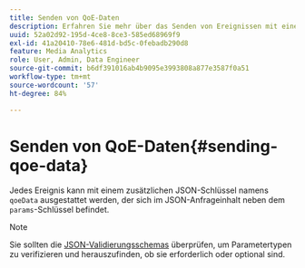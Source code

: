 ```yaml
---
title: Senden von QoE-Daten
description: Erfahren Sie mehr über das Senden von Ereignissen mit einem JSON-Schlüssel "qoeData".
uuid: 52a02d92-195d-4ce8-8ce3-585ed68969f9
exl-id: 41a20410-78e6-481d-bd5c-0febadb290d8
feature: Media Analytics
role: User, Admin, Data Engineer
source-git-commit: b6df391016ab4b9095e3993808a877e3587f0a51
workflow-type: tm+mt
source-wordcount: '57'
ht-degree: 84%

---
```


# Senden von QoE-Daten{#sending-qoe-data}

Jedes Ereignis kann mit einem zusätzlichen JSON-Schlüssel namens `qoeData` ausgestattet werden, der sich im JSON-Anfrageinhalt neben dem `params`-Schlüssel befindet.

>[!NOTE]
>
>Sie sollten die [JSON-Validierungsschemas](/help/media-collection-api/mc-api-impl/mc-api-validate-reqs.md) überprüfen, um Parametertypen zu verifizieren und herauszufinden, ob sie erforderlich oder optional sind.

